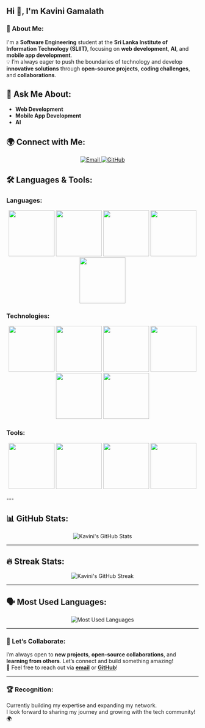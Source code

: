 ## Hi 👋, I'm **Kavini Gamalath**

### 🌱 About Me:
I'm a **Software Engineering** student at the **Sri Lanka Institute of Information Technology (SLIIT)**, focusing on **web development**, **AI**, and **mobile app development**.  
💡 I’m always eager to push the boundaries of technology and develop **innovative solutions** through **open-source projects**, **coding challenges**, and **collaborations**.

## 💬 Ask Me About:
- **Web Development**
- **Mobile App Development**
- **AI**  


## 🌍 Connect with Me:
<p align="center">
  <a href="mailto:kavinigamalath@gmail.com" target="_blank">
    <img src="https://img.shields.io/badge/Email-📧-red?style=flat&logo=gmail&logoColor=white" alt="Email"/>
  </a>
  <a href="https://github.com/Kavinigamalath" target="_blank">
    <img src="https://img.shields.io/badge/GitHub-%40Kavinigamalath-black?style=flat&logo=github&logoColor=white" alt="GitHub"/>
  </a>
</p>

## 🛠️ Languages & Tools:

### Languages:
<p align="center">
  <img src="https://cdn.jsdelivr.net/npm/simple-icons@v5/icons/python.svg" width="120" style="filter: saturate(3);"/>
  <img src="https://cdn.jsdelivr.net/npm/simple-icons@v5/icons/javascript.svg" width="120" style="filter: saturate(3);"/>
  <img src="https://cdn.jsdelivr.net/npm/simple-icons@v5/icons/java.svg" width="120" style="filter: saturate(3);"/>
  <img src="https://cdn.jsdelivr.net/npm/simple-icons@v5/icons/html5.svg" width="120" style="filter: saturate(3);"/>
  <img src="https://cdn.jsdelivr.net/npm/simple-icons@v5/icons/css3.svg" width="120" style="filter: saturate(3);"/>
</p>

### Technologies:
<p align="center">
  <img src="https://cdn.jsdelivr.net/npm/simple-icons@v5/icons/react.svg" width="120" style="filter: saturate(3);"/>
  <img src="https://cdn.jsdelivr.net/npm/simple-icons@v5/icons/node-dot-js.svg" width="120" style="filter: saturate(3);"/>
  <img src="https://cdn.jsdelivr.net/npm/simple-icons@v5/icons/mongodb.svg" width="120" style="filter: saturate(3);"/>
  <img src="https://cdn.jsdelivr.net/npm/simple-icons@v5/icons/mysql.svg" width="120" style="filter: saturate(3);"/>
  <img src="https://cdn.jsdelivr.net/npm/simple-icons@v5/icons/express.svg" width="120" style="filter: saturate(3);"/>
  <img src="https://cdn.jsdelivr.net/npm/simple-icons@v5/icons/reactnative.svg" width="120" style="filter: saturate(3);"/>
</p>

### Tools:
<p align="center">
  <img src="https://cdn.jsdelivr.net/npm/simple-icons@v5/icons/git.svg" width="120" style="filter: saturate(3);"/>
  <img src="https://cdn.jsdelivr.net/npm/simple-icons@v5/icons/github.svg" width="120" style="filter: saturate(3);"/>
  <img src="https://cdn.jsdelivr.net/npm/simple-icons@v5/icons/vite.svg" width="120" style="filter: saturate(3);"/>
  <img src="https://cdn.jsdelivr.net/npm/simple-icons@v5/icons/docker.svg" width="120" style="filter: saturate(3);"/>
</p>
---

## 📊 GitHub Stats:

<p align="center">
  <img src="https://github-readme-stats.vercel.app/api?username=Kavinigamalath&show_icons=true&count_private=true&hide=prs&theme=dark" alt="Kavini's GitHub Stats"/>
</p>

---

## 🔥 Streak Stats:

<p align="center">
  <img src="https://github-readme-streak-stats.herokuapp.com/?user=Kavinigamalath&theme=dark" alt="Kavini's GitHub Streak"/>
</p>

---

## 🗣️ Most Used Languages:

<p align="center">
  <img src="https://github-readme-stats.vercel.app/api/top-langs/?username=Kavinigamalath&layout=compact&theme=dark" alt="Most Used Languages"/>
</p>

---

### 🚀 Let’s Collaborate:
I’m always open to **new projects**, **open-source collaborations**, and **learning from others**. Let’s connect and build something amazing!  
🔗 Feel free to reach out via **[email](mailto:kavinigamalathofficial@gmail.com)** or **[GitHub](https://github.com/Kavinigamalath)**!

---

### 🏆 Recognition:
Currently building my expertise and expanding my network.  
I look forward to sharing my journey and growing with the tech community! 🌍
